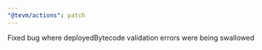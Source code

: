 ```yaml
---
"@tevm/actions": patch
---
```


Fixed bug where deployedBytecode validation errors were being swallowed
